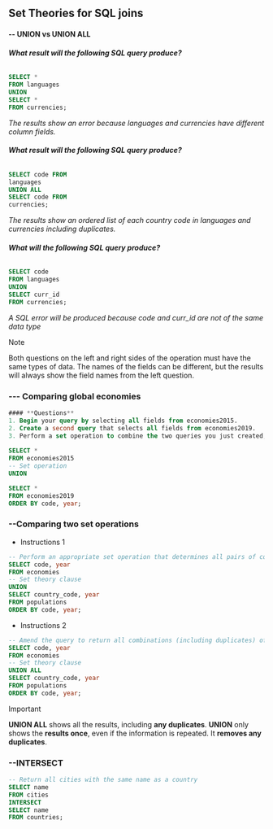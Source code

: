 ## Set Theories for SQL joins
#### -- UNION vs UNION ALL
###### **What result will the following SQL query produce?**
```SQL
SELECT *
FROM languages
UNION
SELECT *
FROM currencies;
```
*The results show an error because languages and currencies have different column fields.* 

###### **What result will the following SQL query produce?**
```SQL
SELECT code FROM
languages
UNION ALL
SELECT code FROM 
currencies;
```
*The results show an ordered list of each country code in languages and currencies including duplicates.*
###### **What will the following SQL query produce?**
```SQL
SELECT code
FROM languages
UNION
SELECT curr_id
FROM currencies;
```
*A SQL error will be produced because code and curr_id are not of the same data type*
> [!Note]
> Both questions on the left and right sides of the operation must have the same types of data. The names of the fields can be different, but the results will always show the field names from the left question.
### **--- Comparing global economies**
```SQL
#### **Questions**
1. Begin your query by selecting all fields from economies2015.
2. Create a second query that selects all fields from economies2019.
3. Perform a set operation to combine the two queries you just created, ensuring you do not return duplicates.
   
SELECT * 
FROM economies2015
-- Set operation
UNION

SELECT *
FROM economies2019
ORDER BY code, year;
```

### **--Comparing two set operations**
- Instructions 1
```SQL
-- Perform an appropriate set operation that determines all pairs of country code and year (in that order) from economies and populations, excluding duplicates. Order by country code and year.
SELECT code, year
FROM economies
-- Set theory clause
UNION
SELECT country_code, year
FROM populations
ORDER BY code, year;
```
- Instructions 2
```SQL
-- Amend the query to return all combinations (including duplicates) of country code and year in the economies or the populations tables.
SELECT code, year
FROM economies
-- Set theory clause
UNION ALL
SELECT country_code, year
FROM populations
ORDER BY code, year;
```
> [!Important]
> **UNION ALL** shows all the results, including **any duplicates**.
> **UNION** only shows the **results once**, even if the information is repeated. It **removes any duplicates**.

### **--INTERSECT**
```SQL
-- Return all cities with the same name as a country
SELECT name
FROM cities
INTERSECT
SELECT name
FROM countries;
```
